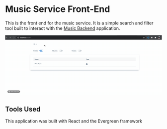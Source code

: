 # Music Service Front-End
This is the front end for the music service. It is a simple search and filter tool built to interact with the [Music Backend](https://github.com/deriggi/musicbackend) application.

![gif of the action](searchandfilter.gif)

## Tools Used
This application was built with React and the Evergreen framework